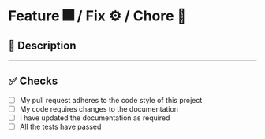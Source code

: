 # Feature 🎆 / Fix ⚙️ / Chore 📝

## 📑 Description

<!-- Description here... -->

<!--
- [ ] WIP
- [x] Completed
-->

---

## ✅ Checks

- [ ] My pull request adheres to the code style of this project
- [ ] My code requires changes to the documentation
- [ ] I have updated the documentation as required
- [ ] All the tests have passed
